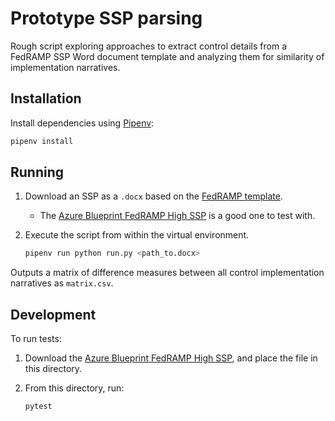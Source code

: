 # Prototype SSP parsing

Rough script exploring approaches to extract control details from a FedRAMP SSP Word document template and analyzing them for similarity of implementation narratives.

## Installation

Install dependencies using [Pipenv](https://docs.pipenv.org/en/latest/):

```sh
pipenv install
```

## Running

1. Download an SSP as a `.docx` based on the [FedRAMP template](https://www.fedramp.gov/templates/).
   - The [Azure Blueprint FedRAMP High SSP](https://www.microsoft.com/en-us/trustcenter/compliance/fedramp) is a good one to test with.
1. Execute the script from within the virtual environment.

   ```sh
   pipenv run python run.py <path_to.docx>
   ```

Outputs a matrix of difference measures between all control implementation narratives as `matrix.csv`.

## Development

To run tests:

1. Download the [Azure Blueprint FedRAMP High SSP](https://www.microsoft.com/en-us/trustcenter/compliance/fedramp), and place the file in this directory.
1. From this directory, run:

   ```sh
   pytest
   ```
